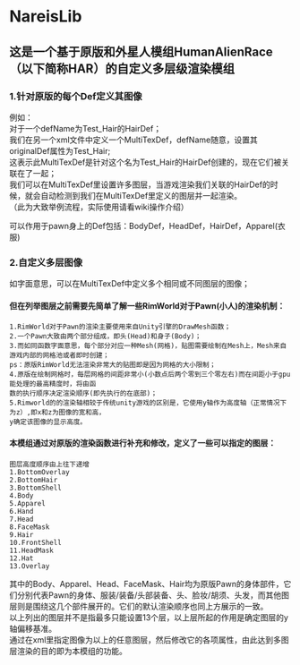 # NareisLib
## 这是一个基于原版和外星人模组HumanAlienRace（以下简称HAR）的自定义多层级渲染模组

### 1.针对原版的每个Def定义其图像
例如：  
    对于一个defName为Test_Hair的HairDef；  
    我们在另一个xml文件中定义一个MultiTexDef，defName随意，设置其originalDef属性为Test_Hair;  
    这表示此MultiTexDef是针对这个名为Test_Hair的HairDef创建的，现在它们被关联在了一起；  
    我们可以在MultiTexDef里设置许多图层，当游戏渲染我们关联的HairDef的时候，就会自动检测到我们在MultiTexDef里定义的图层并一起渲染。  
    （此为大致举例流程，实际使用请看wiki操作介绍） 
  
  可以作用于pawn身上的Def包括：BodyDef，HeadDef，HairDef，Apparel(衣服)  
### 2.自定义多层图像  
如字面意思，可以在MultiTexDef中定义多个相同或不同图层的图像；  

  #### 但在列举图层之前需要先简单了解一些RimWorld对于Pawn(小人)的渲染机制：  
    1.RimWorld对于Pawn的渲染主要使用来自Unity引擎的DrawMesh函数；  
    2.一个Pawn大致由两个部分组成，即头(Head)和身子(Body)；  
    3.而如同函数字面意思，每个部分对应一种Mesh(网格)，贴图需要绘制在Mesh上，Mesh来自游戏内部的网格池或者即时创建；  
    ps：原版RimWorld无法渲染非常大的贴图即是因为网格的大小限制；
    4.原版在绘制网格时，每层网格的间距非常小(小数点后两个零到三个零左右)而在间距小于gpu能处理的最高精度时，将由函  
    数的执行顺序决定渲染顺序(即先执行的在底部)；  
    5.Rimworld的的渲染轴相较于传统unity游戏的区别是，它使用y轴作为高度轴（正常情况下为z）,即x和z为图像的宽和高，  
    y确定该图像的显示高度。
  #### 本模组通过对原版的渲染函数进行补充和修改，定义了一些可以指定的图层：  
    图层高度顺序由上往下递增  
    1.BottomOverlay  
    2.BottomHair  
    3.BottomShell  
    4.Body    
    5.Apparel  
    6.Hand    
    7.Head  
    8.FaceMask  
    9.Hair  
    10.FrontShell  
    11.HeadMask  
    12.Hat  
    13.Overlay  
其中的Body、Apparel、Head、FaceMask、Hair均为原版Pawn的身体部件，它们分别代表Pawn的身体、服装/装备/头部装备、头、脸妆/胡须、头发，而其他图层则是围绕这几个部件展开的。它们的默认渲染顺序也同上方展示的一致。  
以上列出的图层并不是指最多只能设置13个层，以上层所起的作用是确定图层的y轴偏移基准。  
通过在xml里指定图像为以上的任意图层，然后修改它的各项属性，由此达到多图层渲染的目的即为本模组的功能。
  
    



  
  
  




